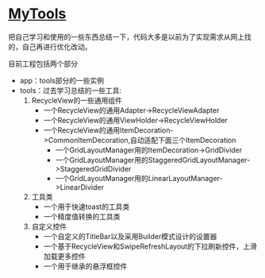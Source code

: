 # [MyTools](https://github.com/traburiss/MyTools)

把自己学习和使用的一些东西总结一下，代码大多是以前为了实现需求从网上找的，自己再进行优化改动。

目前工程包括两个部分
- app：tools部分的一些实例  
- tools：过去学习总结的一些工具:
    1. RecycleView的一些通用组件
        * 一个RecycleView的通用Adapter->RecycleViewAdapter
        * 一个RecycleView的通用ViewHolder->RecycleViewHolder  
        * 一个RecycleView的通用ItemDecoration->CommonItemDecoration,自动适配下面三个ItemDecoration
            * 一个GridLayoutManager用的ItemDecoration->GridDivider  
            * 一个GridLayoutManager用的StaggeredGridLayoutManager->StaggeredGridDivider  
            * 一个GridLayoutManager用的LinearLayoutManager->LinearDivider 
    2. 工具类
        * 一个用于快速toast的工具类
        * 一个精度值转换的工具类
    3. 自定义控件
        * 一个自定义的TitleBar以及采用Builder模式设计的设置器
        * 一个基于RecycleView和SwipeRefreshLayout的下拉刷新控件，上滑加载更多控件
        * 一个用于继承的悬浮框控件

